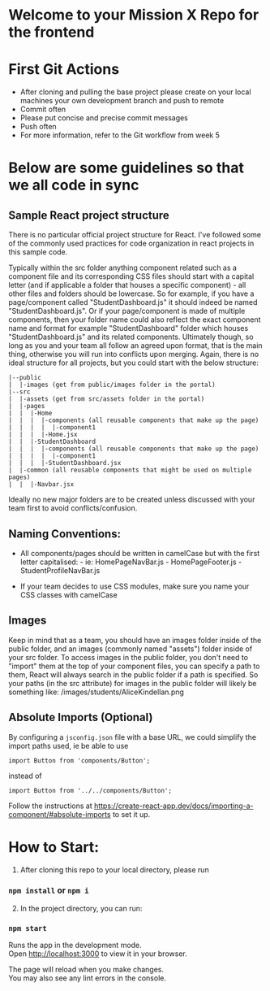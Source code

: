 # Welcome to your Mission X Repo for the frontend

# First Git Actions

- After cloning and pulling the base project please create on your local machines your own development branch and push to remote
- Commit often
- Please put concise and precise commit messages
- Push often
- For more information, refer to the Git workflow from week 5

# Below are some guidelines so that we all code in sync

## Sample React project structure

There is no particular official project structure for React. I've followed some of the commonly used practices for code organization in react projects in this sample code.

Typically within the src folder anything component related such as a component file and its corresponding CSS files should start with a capital letter (and if applicable a folder that houses a specific component) - all other files and folders should be lowercase. So for example, if you have a page/component called "StudentDashboard.js" it should indeed be named "StudentDashboard.js". Or if your page/component is made of multiple components, then your folder name could also reflect the exact component name and format for example "StudentDashboard" folder which houses "StudentDashboard.js" and its related components. Ultimately though, so long as you and your team all follow an agreed upon format, that is the main thing, otherwise you will run into conflicts upon merging. Again, there is no ideal structure for all projects, but you could start with the below structure:

```
|--public
|  |-images (get from public/images folder in the portal)
|--src
|  |-assets (get from src/assets folder in the portal)
|  |-pages
|  |  |-Home
|  |  |  |-components (all reusable components that make up the page)
|  |  |  |  |-component1
|  |  |  |-Home.jsx
|  |  |-StudentDashboard
|  |  |  |-components (all reusable components that make up the page)
|  |  |  |  |-component1
|  |  |  |-StudentDashboard.jsx
|  |-common (all reusable components that might be used on multiple pages)
|  |  |-Navbar.jsx
```

Ideally no new major folders are to be created unless discussed with your team first to avoid conflicts/confusion.

## Naming Conventions:

- All components/pages should be written in camelCase but with the first letter capitalised: - ie: HomePageNavBar.js - HomePageFooter.js - StudentProfileNavBar.js

- If your team decides to use CSS modules, make sure you name your CSS classes with camelCase

## Images

Keep in mind that as a team, you should have an images folder inside of the public folder, and an images (commonly named "assets") folder inside of your src folder. To access images in the public folder, you don't need to "import" them at the top of your component files, you can specify a path to them, React will always search in the public folder if a path is specified. So your paths (in the src attribute) for images in the public folder will likely be something like: /images/students/AliceKindellan.png

## Absolute Imports (Optional)

By configuring a `jsconfig.json` file with a base URL, we could simplify the import paths used, ie be able to use

`import Button from 'components/Button';`

instead of

`import Button from '../../components/Button';`

Follow the instructions at https://create-react-app.dev/docs/importing-a-component/#absolute-imports to set it up.

# How to Start:

1. After cloning this repo to your local directory, please run

### `npm install` or `npm i`

2. In the project directory, you can run:

### `npm start`

Runs the app in the development mode.\
Open [http://localhost:3000](http://localhost:3000) to view it in your browser.

The page will reload when you make changes.\
You may also see any lint errors in the console.
